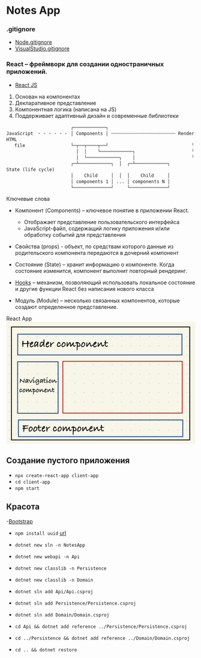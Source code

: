 # Notes App

### .gitignore
- [Node.gitignore](https://github.com/iksergey/gitignore/blob/main/Node.gitignore)
- [VisualStudio.gitignore](https://github.com/iksergey/gitignore/blob/main/VisualStudio.gitignore)

### React – фреймворк для создании одностраничных приложений.
- [React JS](https://www.reactjs.org)

1. Основан на компонентах
2. Декларативное представление
3. Компонентная логика (написана на JS)
4. Поддерживает адаптивный дизайн и современные библиотеки

```
                        ┌────────────┐
JavaScript  ╴ ╴ ╴ ╴ ╴ ╴ │ Components │ ┄┄┄┄┄┄┄┄┄┄┄┄┄┄┄┄┄┄┄┄┄┄┄┄ Render HTML
   file                 └─┬──┬────┬──┘                               ╵
                          │  │    └────────────┐                     ╵
                          │  └────────────┐    │                     ╵
                        ┌─┴────────────┐  │  ┌─┴────────────┐      State (life cycle)
                        │    Child     │  │  │    Child     │
                        │ components 1 │ ... │ components N │
                        └──────────────┘     └──────────────┘
```
Ключевые слова

- Компонент (Components) – ключевое понятие в приложении React. 
  - Отображает представление пользовательского интерфейса
  - JavaScript-файл, содержащий логику приложения и/или обработку событий для представления

- Свойства (props) - объект, по средствам которого данные из родительского компонента передаются в дочерний компонент

- Состояние (State) – хранит информацию о компоненте. Когда состояние изменится, компонент выполнит повторный рендеринг.

- [Hooks](https://react.dev/reference/react) – механизм, позволяющий использовать локальное состояние и другие функции React без написания нового класса

- Модуль (Module) – несколько связанных компонентов, которые создают определенное представление.

React App
![react-app-img.png](./react-app-img.png)

## Создание пустого приложения
- `npx create-react-app client-app`
- `cd client-app`
- `npm start`

## Красота
-[Bootstrap](https://getbootstrap.com)

- `npm install uuid` [url](https://www.npmjs.com/package/uuid)


- `dotnet new sln -n NotesApp`
- `dotnet new webapi -n Api`
- `dotnet new classlib -n Persistence`
- `dotnet new classlib -n Domain`
- `dotnet sln add Api/Api.csproj`
- `dotnet sln add Persistence/Persistence.csproj`
- `dotnet sln add Domain/Domain.csproj`
- `cd Api && dotnet add reference ../Persistence/Persistence.csproj`
- `cd ../Persistence && dotnet add reference ../Domain/Domain.csproj`
- `cd .. && dotnet restore`